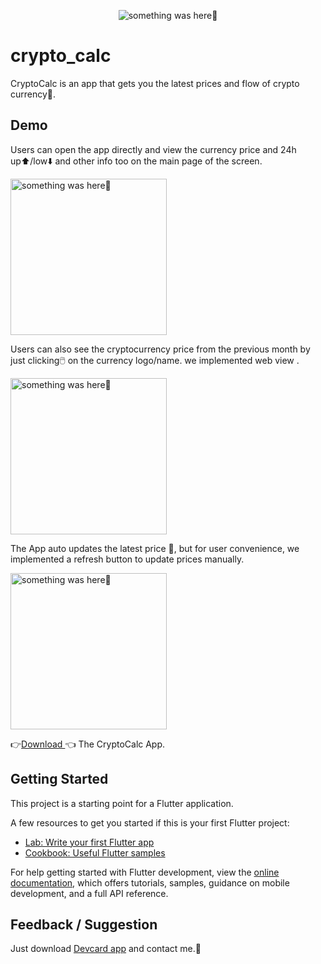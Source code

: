 <p align="center">
    <img src="https://user-images.githubusercontent.com/115228605/204976097-c13a2454-b633-4fd8-bd9e-f9da1f2e368f.png" alt="something was here🤔">
</p>

# crypto_calc

CryptoCalc is an app that gets you the latest prices and flow of crypto currency💸.

## Demo

Users can open the app directly and view the currency price and 24h up⬆️/low⬇️ and other info too on the main page of the screen.



<p> 
    <img width="250" src="https://user-images.githubusercontent.com/115228605/204976244-30c28422-6f02-48a8-8cc3-6c75270414ce.jpeg" alt="something was here🤔">
</p>


Users can also see the cryptocurrency price from the previous month by just clicking🖱️ on the currency logo/name. we implemented web view .


<p> 
    <img width="250" src="https://user-images.githubusercontent.com/115228605/204978288-85e1c395-da05-41b0-9b8d-75b26de3b862.gif" alt="something was here🤔">
</p>



The App auto updates the latest price 👾, but for user convenience, we implemented a refresh button to update prices manually.

<p> 
    <img width="250" src="https://user-images.githubusercontent.com/115228605/204976432-1aae081d-1835-4ee5-a0b1-a2c9693ec2c7.gif" alt="something was here🤔">
</p>


👉[Download ](https://github.com/Priyank-Bhagat/Crypto_Cal/raw/master/test/build/crypTo.apk)👈 The CryptoCalc App.

## Getting Started

This project is a starting point for a Flutter application.

A few resources to get you started if this is your first Flutter project:

- [Lab: Write your first Flutter app](https://docs.flutter.dev/get-started/codelab)
- [Cookbook: Useful Flutter samples](https://docs.flutter.dev/cookbook)

For help getting started with Flutter development, view the
[online documentation](https://docs.flutter.dev/), which offers tutorials,
samples, guidance on mobile development, and a full API reference.

## Feedback / Suggestion

Just download [Devcard app](https://github.com/Priyank-Bhagat/dev_card/raw/master/build/app/outputs/flutter-apk/app-release.apk) and contact me.🤗
